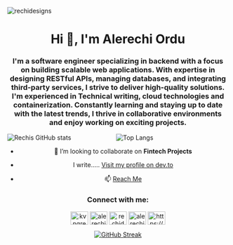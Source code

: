 <p align="left"> <img src="https://komarev.com/ghpvc/?username=rechidesigns&label=Profile%20views&color=b60e79&style=flat" alt="rechidesigns" /> </p>

<h1 align="center">Hi 👋, I'm Alerechi Ordu</h1>
<h3 align="center">I'm a software engineer specializing in backend with a focus on building scalable web applications. With expertise in designing RESTful APIs, managing databases, and integrating third-party services, I strive to deliver high-quality solutions. I'm experienced in Technical writing, cloud technologies and containerization. Constantly learning and staying up to date with the latest trends, I thrive in collaborative environments and enjoy working on exciting projects.</h3>

![Rechis GitHub stats](https://github-readme-stats.vercel.app/api?username=Rechidesigns&show_icons=true&theme=radical) &nbsp;&nbsp;&nbsp;&nbsp;&nbsp;&nbsp;&nbsp;&nbsp;&nbsp;&nbsp;&nbsp;&nbsp;&nbsp;&nbsp;&nbsp;&nbsp;&nbsp;&nbsp;&nbsp;&nbsp;&nbsp;&nbsp;&nbsp;&nbsp; ![Top Langs](https://github-readme-stats.vercel.app/api/top-langs/?username=Rechidesigns&layout=compact&theme=radical&langs_count=8)


<div align="center">

- 👯 I’m looking to collaborate on **Fintech Projects**

- I write.....
[Visit my profile on dev.to](https://dev.to/rechidesigns)

- 📫 [Reach Me](alerechiordu@gmail.com)

<h3 align="center">Connect with me:</h3>
<div align="center">

<p align="center">
<a href="https://twitter.com/kvngrechi" target="blank"><img align="center" src="https://raw.githubusercontent.com/rahuldkjain/github-profile-readme-generator/master/src/images/icons/Social/twitter.svg" alt="kvngrechi" height="30" width="40" /></a>
<a href="https://linkedin.com/in/alerechiordu" target="blank"><img align="center" src="https://raw.githubusercontent.com/rahuldkjain/github-profile-readme-generator/master/src/images/icons/Social/linked-in-alt.svg" alt="alerechiordu" height="30" width="40" /></a>
<a href="https://instagram.com/rechidesigns_" target="blank"><img align="center" src="https://raw.githubusercontent.com/rahuldkjain/github-profile-readme-generator/master/src/images/icons/Social/instagram.svg" alt="rechidesigns_" height="30" width="40" /></a>
<a href="https://www.behance.net/alerechiordu" target="blank"><img align="center" src="https://raw.githubusercontent.com/rahuldkjain/github-profile-readme-generator/master/src/images/icons/Social/behance.svg" alt="alerechiordu" height="30" width="40" /></a>
<a href="https://discord.gg/https://discord.gg/ad3KsSMA" target="blank"><img align="center" src="https://raw.githubusercontent.com/rahuldkjain/github-profile-readme-generator/master/src/images/icons/Social/discord.svg" alt="https://discord.gg/ad3KsSMA" height="30" width="40" /></a>
</p>

</div>


[![GitHub Streak](https://streak-stats.demolab.com/?user=Rechidesigns&theme=radical)](https://git.io/streak-stats)

</div>
